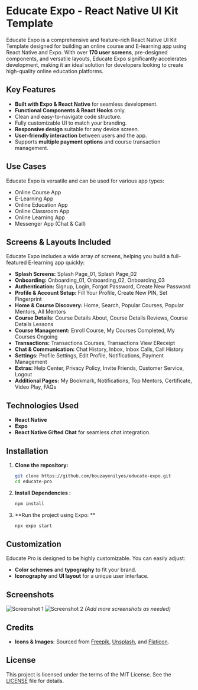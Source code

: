 # Educate Expo - React Native UI Kit Template

Educate Expo is a comprehensive and feature-rich React Native UI Kit Template designed for building an online course and E-learning app using React Native and Expo. With over **170 user screens**, pre-designed components, and versatile layouts, Educate Expo significantly accelerates development, making it an ideal solution for developers looking to create high-quality online education platforms.

## Key Features

- **Built with Expo & React Native** for seamless development.
- **Functional Components & React Hooks** only.
- Clean and easy-to-navigate code structure.
- Fully customizable UI to match your branding.
- **Responsive design** suitable for any device screen.
- **User-friendly interaction** between users and the app.
- Supports **multiple payment options** and course transaction management.

## Use Cases

Educate Expo is versatile and can be used for various app types:

- Online Course App
- E-Learning App
- Online Education App
- Online Classroom App
- Online Learning App
- Messenger App (Chat & Call)

## Screens & Layouts Included

Educate Expo includes a wide array of screens, helping you build a full-featured E-learning app quickly:

- **Splash Screens:** Splash Page_01, Splash Page_02
- **Onboarding:** Onboarding_01, Onboarding_02, Onboarding_03
- **Authentication:** Signup, Login, Forgot Password, Create New Password
- **Profile & Account Setup:** Fill Your Profile, Create New PIN, Set Fingerprint
- **Home & Course Discovery:** Home, Search, Popular Courses, Popular Mentors, All Mentors
- **Course Details:** Course Details About, Course Details Reviews, Course Details Lessons
- **Course Management:** Enroll Course, My Courses Completed, My Courses Ongoing
- **Transactions:** Transactions Courses, Transactions View EReceipt
- **Chat & Communication:** Chat History, Inbox, Inbox Calls, Call History
- **Settings:** Profile Settings, Edit Profile, Notifications, Payment Management
- **Extras:** Help Center, Privacy Policy, Invite Friends, Customer Service, Logout
- **Additional Pages:** My Bookmark, Notifications, Top Mentors, Certificate, Video Play, FAQs

## Technologies Used

- **React Native**
- **Expo**
- **React Native Gifted Chat** for seamless chat integration.

## Installation

1. **Clone the repository:**
   ```bash
   git clone https://github.com/bouzayenilyes/educate-expo.git
   cd educate-pro

2. **Install Dependencies :**
   ```bash
   npm install

3. **Run the project using Expo: **
      ```bash
   npx expo start

## Customization

Educate Pro is designed to be highly customizable. You can easily adjust:

- **Color schemes** and **typography** to fit your brand.
- **Iconography** and **UI layout** for a unique user interface.

## Screenshots

![Screenshot 1](path/to/screenshot1.png)
![Screenshot 2](path/to/screenshot2.png)
*(Add more screenshots as needed)*

## Credits

- **Icons & Images:** Sourced from [Freepik](https://www.freepik.com/), [Unsplash](https://unsplash.com/), and [Flaticon](https://www.flaticon.com/).

## License

This project is licensed under the terms of the MIT License. See the [LICENSE](LICENSE) file for details.


   
